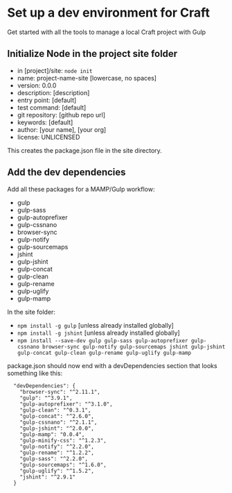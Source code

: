 # Set up a dev environment for Craft
Get started with all the tools to manage a local Craft project with Gulp

## Initialize Node in the project site folder
- in [project]/site: `node init`
- name: project-name-site [lowercase, no spaces]
- version: 0.0.0
- description: [description]
- entry point: [default]
- test command: [default]
- git repository: [github repo url]
- keywords: [default]
- author: [your name], [your org]
- license: UNLICENSED

This creates the package.json file in the site directory.

## Add the dev dependencies
Add all these packages for a MAMP/Gulp workflow:
- gulp
- gulp-sass
- gulp-autoprefixer
- gulp-cssnano
- browser-sync
- gulp-notify
- gulp-sourcemaps
- jshint
- gulp-jshint
- gulp-concat
- gulp-clean
- gulp-rename
- gulp-uglify
- gulp-mamp

In the site folder:
- `npm install -g gulp` [unless already installed globally]
- `npm install -g jshint` [unless already installed globally] 
- `npm install --save-dev gulp gulp-sass gulp-autoprefixer gulp-cssnano browser-sync gulp-notify gulp-sourcemaps jshint gulp-jshint gulp-concat gulp-clean gulp-rename gulp-uglify gulp-mamp`

package.json should now end with a devDependencies section that looks something like this:
```
  "devDependencies": {
    "browser-sync": "^2.11.1",
    "gulp": "^3.9.1",
    "gulp-autoprefixer": "^3.1.0",
    "gulp-clean": "^0.3.1",
    "gulp-concat": "^2.6.0",
    "gulp-cssnano": "^2.1.1",
    "gulp-jshint": "^2.0.0",
    "gulp-mamp": "0.0.4",
    "gulp-minify-css": "^1.2.3",
    "gulp-notify": "^2.2.0",
    "gulp-rename": "^1.2.2",
    "gulp-sass": "^2.2.0",
    "gulp-sourcemaps": "^1.6.0",
    "gulp-uglify": "^1.5.2",
    "jshint": "^2.9.1"
  }
```